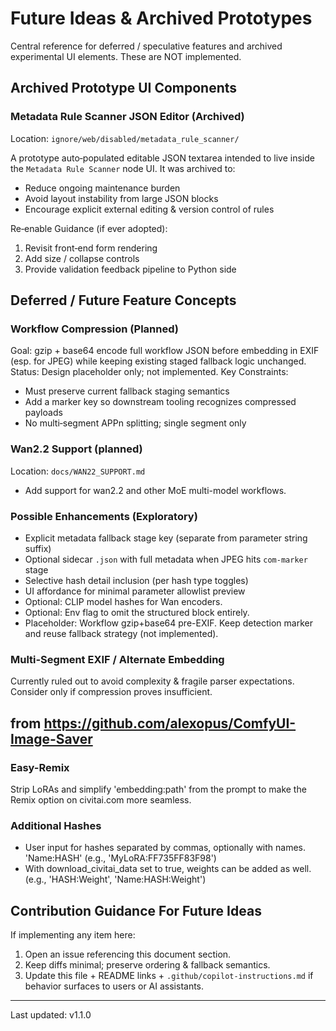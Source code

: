 # Future Ideas & Archived Prototypes

Central reference for deferred / speculative features and archived experimental UI elements. These are NOT implemented.

## Archived Prototype UI Components

### Metadata Rule Scanner JSON Editor (Archived)
Location: `ignore/web/disabled/metadata_rule_scanner/`

A prototype auto‑populated editable JSON textarea intended to live inside the `Metadata Rule Scanner` node UI. It was archived to:
- Reduce ongoing maintenance burden
- Avoid layout instability from large JSON blocks
- Encourage explicit external editing & version control of rules

Re‑enable Guidance (if ever adopted):
1. Revisit front‑end form rendering
2. Add size / collapse controls
3. Provide validation feedback pipeline to Python side

## Deferred / Future Feature Concepts

### Workflow Compression (Planned)
Goal: gzip + base64 encode full workflow JSON before embedding in EXIF (esp. for JPEG) while keeping existing staged fallback logic unchanged.
Status: Design placeholder only; not implemented.
Key Constraints:
- Must preserve current fallback staging semantics
- Add a marker key so downstream tooling recognizes compressed payloads
- No multi‑segment APPn splitting; single segment only

### Wan2.2 Support (planned)
Location: `docs/WAN22_SUPPORT.md`
- Add support for wan2.2 and other MoE multi-model workflows. 

### Possible Enhancements (Exploratory)
- Explicit metadata fallback stage key (separate from parameter string suffix)
- Optional sidecar `.json` with full metadata when JPEG hits `com-marker` stage
- Selective hash detail inclusion (per hash type toggles)
- UI affordance for minimal parameter allowlist preview
- Optional: CLIP model hashes for Wan encoders.
- Optional: Env flag to omit the structured block entirely.
- Placeholder: Workflow gzip+base64 pre-EXIF. Keep detection marker and reuse fallback strategy (not implemented).

### Multi‑Segment EXIF / Alternate Embedding
Currently ruled out to avoid complexity & fragile parser expectations. Consider only if compression proves insufficient.

## from https://github.com/alexopus/ComfyUI-Image-Saver

### Easy-Remix
Strip LoRAs and simplify 'embedding:path' from the prompt to make the Remix option on civitai.com more seamless.

### Additional Hashes
- User input for hashes separated by commas, optionally with names. 'Name:HASH' (e.g., 'MyLoRA:FF735FF83F98')
- With download_civitai_data set to true, weights can be added as well. (e.g., 'HASH:Weight', 'Name:HASH:Weight')

## Contribution Guidance For Future Ideas
If implementing any item here:
1. Open an issue referencing this document section.
2. Keep diffs minimal; preserve ordering & fallback semantics.
3. Update this file + README links + `.github/copilot-instructions.md` if behavior surfaces to users or AI assistants.

---
Last updated: v1.1.0
